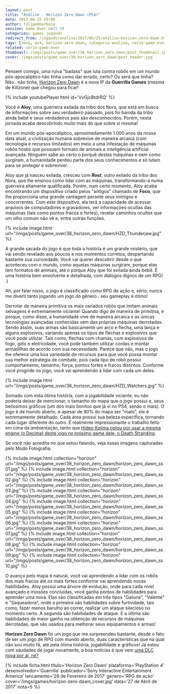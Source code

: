 ```yaml
---
layout: post
title: "Análise - Horizon Zero Dawn (PS4)"
date: 2017-06-25 20:00
author: felipebbarbosa
session: Game Over &#35 38
categories: games jogando
redirect_from: /jogando/analise/2017/06/25/analise-horizon-zero-dawn.html
tags: [sony, ps4, horizon-zero-dawn, categoria-analise, serie-game-over]
related: serie-game-over
thumbnail: /imgs/posts/game_over/38_horizon_zero_dawn/post_thumbnail.jpg
cover: /imgs/posts/game_over/38_horizon_zero_dawn/post_header.jpg
---
```


Pensem comigo, uma ruiva "badass" que luta contra robôs em um mundo pós-apocaliptico não tinha como dar errado, certo? Ou será que tinha? Não.. não tinha, [Horizon Zero Dawn](https://www.guerrilla-games.com/play/horizon) é a nova IP da **Guerrilla Games** (mesma de Killzone) que chegou para ficar!

<!--more-->

{% include youtubePlayer.html id='VvGjcBtdrRQ' %}

Você é **Aloy**, uma guerreira exilada da tribo dos Nora, que está em busca de informações sobre seu verdadeiro passado, pois foi banida da tribo ainda bebê e seus verdadeiros pais são desconhecidos. Porém, nesta jornada acaba descobrindo muito mais do que sobre si mesma!

Em um mundo pós-apocaliptico, aproximadamente 1.000 anos da nossa data atual, a civilização humana sobrevive de maneira arcaica (com tecnologia e recursos limitados) em meio a uma infestação de máquinas robôs hostis que possuem formato de animais e inteligência artificial avançada. Ninguém sabe ao certo o porquê destas máquinas e nem como surgiram, a humanidade perdeu parte dos seus conhecimentos e só lutam para se proteger e sobreviver.

Aloy que já nasceu exilada, cresceu com **_Rost_**, outro exilado da tribo dos Nora, que lhe ensinou como lidar com as máquinas, transformando-a numa guerreira altamente qualificada. Porém, num certo momento, Aloy acaba encontrando um dispositivo criado pelos "antigos" chamado de **Foco**, que lhe proporciona uma grande vantagem perante seus inimigos e concorrentes. Com este dispositivo, ela terá a capacidade de acessar arquivos de computadores e gravadores, ver informações ocultas das máquinas (tais como pontos fracos e fortes), revelar caminhos ocultos que um olho comum não vê e, entre outras funções.

{% include image.html
  url="/imgs/posts/game_over/38_horizon_zero_dawn/HZD_Thunderjaw.jpg" %}

A grande sacada do jogo é que toda a história é um grande mistério, que vai sendo revelado aos poucos e nos momentos corretos, despertando bastante sua curiosidade. Você vai querer descobrir desde o que aconteceu com o mundo, como aquelas máquinas surgiram, porque elas tem formatos de animais, até o porque Aloy que foi exilada ainda bebê. É uma história bem envolvente e detalhada, com diálogos dignos de um RPG! :)

Ah, por falar nisso, o jogo é classificado como RPG de ação e, sério, nunca me diverti tanto jogando um jogo do gênero.. seu gameplay é ótimo!

Derrotar de maneira primitiva os mais variados robôs que imitam animais selvagens é extremamente viciante! Quando digo de maneira de primitiva, é porque, como disse, a humanidade vive de maneira arcaica e as únicas tecnologias avançadas conhecidas vem das próprias máquinas derrotadas. Sendo assim, suas armas são basicamente um arco e flecha, uma lança e alguns explosivos, variando apenas os tipos de flechas e explosivos que você pode utilizar. Tais como, flechas com chamas, com explosivos de fogo, gelo e eletricidade, você pode também utilizar cordas e montar armadilhas de acordo com sua necessidade. Parece que não, mas o jogo lhe oferece uma boa variedade de recursos para que você possa montar sua melhor estratégia de combate, pois cada tipo de robô possui comportamento, tamanho, força, pontos fortes e fracos distintos. Conforme você progride no jogo, você vai aprendendo à lidar com cada um deles.

{% include image.html
  url="/imgs/posts/game_over/38_horizon_zero_dawn/HZD_Watchers.jpg" %}

Somado com esta ótima história, com a jogabilidade viciante, eu não poderia deixar de mencionar, o tamanho do mapa que o jogo possui e, seus belíssimos gráficos (um dos mais bonitos que já vi no PS4, senão o mais). O jogo é de mundo aberto, e apesar de 80% do mapa ser "mato", ele é extremamente detalhado. Cada área possui sua beleza específica, tornando cada lugar diferente do outro. É realmente impressionante o trabalho feito em cima da ambientação, tanto que [Hideo Kojima optou por usar a mesma engine (o Decima) deste jogo no próximo game dele, o Death Stranding](http://www.eurogamer.pt/articles/2016-12-04-death-stranding-usa-o-mesmo-motor-de-horizon-zero-dawn).

Se você não acredita no que estou falando, veja essas imagens capturadas pelo Modo Fotografia:

{% include image.html collection="horizon"
  url="/imgs/posts/game_over/38_horizon_zero_dawn/horizon_zero_dawn_ss01.jpg" %}
{% include image.html collection="horizon"
  url="/imgs/posts/game_over/38_horizon_zero_dawn/horizon_zero_dawn_ss02.jpg" %}
{% include image.html collection="horizon"
  url="/imgs/posts/game_over/38_horizon_zero_dawn/horizon_zero_dawn_ss03.jpg" %}
{% include image.html collection="horizon"
  url="/imgs/posts/game_over/38_horizon_zero_dawn/horizon_zero_dawn_ss04.jpg" %}
{% include image.html collection="horizon"
  url="/imgs/posts/game_over/38_horizon_zero_dawn/horizon_zero_dawn_ss05.jpg" %}
{% include image.html collection="horizon"
  url="/imgs/posts/game_over/38_horizon_zero_dawn/horizon_zero_dawn_ss06.jpg" %}
{% include image.html collection="horizon"
  url="/imgs/posts/game_over/38_horizon_zero_dawn/horizon_zero_dawn_ss07.jpg" %}
{% include image.html collection="horizon"
  url="/imgs/posts/game_over/38_horizon_zero_dawn/horizon_zero_dawn_ss08.jpg" %}
{% include image.html collection="horizon"
  url="/imgs/posts/game_over/38_horizon_zero_dawn/horizon_zero_dawn_ss09.jpg" %}
{% include image.html collection="horizon"
  url="/imgs/posts/game_over/38_horizon_zero_dawn/horizon_zero_dawn_ss10.jpg" %}

O avanço pelo mapa é natural, você vai aprendendo a lidar com os robôs dos mais fracos até os mais fortes conforme vai aprendendo novas habilidades. Aloy possui uma árvore de evolução, onde para cada nível avançado e missões concluídas, você ganha pontos de habilidades para aprender uma nova. Elas são classificadas em três tipos "Gatuna", "Valente" e "Saqueadora", onde a primeira são habilidades sobre furtividade, tais como, fazer menos barulho ao correr, realizar um ataque silecioso no momento certo. A segunda são habilidades de ataque. E a última são habilidades de maior ganho na obtenção de recursos de máquinas derrotadas, que são usados para melhorar seus equipamentos e armas!

**Horizon Zero Dawn** foi um jogo que me surpreendeu bastante, desde o fato de ser um jogo de RPG com mundo aberto, duas características que na qual não sou muito fã, até pela ótima história, jogabilidade e gráficos! Já estou com saudades de jogar novamente, a boa notícias é que vem [uma DLC nova por aí, né?](https://youtu.be/J5xsS1WZA54)

{% include ficha.html
  titulo='Horizon Zero Dawn'
  plataforma='PlayStation 4'
  desenvolvedor='Guerrilla'
  publicador='Sony Interactive Entertainment America'
  lancamento='28 de Fevereiro de 2017'
  genero='RPG de ação'
  cover='/imgs/games/horizon-zero-dawn_cover.jpg'
  data='27 de Abril de 2017'
  nota=5 %}
